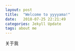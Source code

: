 ```yaml
---
layout: post
title:  "Welcome to yyyyama!"
date:   2018-07-25 22:21:49
categories: Jekyll Update
tags: about me
---
```

关于我

[jekyll]:      http://jekyllrb.com
[jekyll-gh]:   https://github.com/jekyll/jekyll
[jekyll-help]: https://github.com/jekyll/jekyll-help
